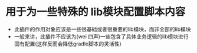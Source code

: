 # 用于为一些特殊的 lib模块配置脚本内容
- 此插件的作用对象应该是一些很基础或者很重要的lib模块，而非全部的lib模块
- 一般来讲，此插件不应该为(wei 四声)一些包含了具体业务逻辑的lib模块进行固有配置(这样反而会降低gradle脚本的灵活性)